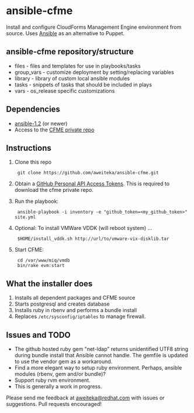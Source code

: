 # ansible-cfme

Install and configure CloudForms Management Engine environment from source.  Uses [Ansible](http://ansible.cc/) as an alternative to Puppet.

## ansible-cfme repository/structure

 * files - files and templates for use in playbooks/tasks
 * group_vars - customize deployment by setting/replacing variables
 * library - library of custom local ansible modules
 * tasks - snippets of tasks that should be included in plays
 * vars - os_release specific customizations

## Dependencies
 * [ansible-1.2](https://github.com/ansible/ansible) (or newer)
 * Access to the [CFME private repo](https://github.com/ManageIQ/cfme)

## Instructions
1. Clone this repo

        git clone https://github.com/aweiteka/ansible-cfme.git

2. Obtain a [GitHub Personal API Access Tokens](https://github.com/settings/applications).  This is required to download the cfme private repo.
3. Run the playbook:

        ansible-playbook -i inventory -e "github_token=<my_github_token>" site.yml

4. Optional: To install VMWare VDDK (will reboot system) ...

        $HOME/install_vddk.sh http://url/to/vmware-vix-disklib.tar

5. Start CFME:

        cd /var/www/miq/vmdb
        bin/rake evm:start

## What the installer does
1. Installs all dependent packages and CFME source
2. Starts postgresql and creates database
3. Installs ruby in rbenv and performs a bundle install
4. Replaces `/etc/sysconfig/iptables` to manage firewall.

## Issues and TODO
 * The github hosted ruby gem "net-ldap" returns unidentified UTF8 string during bundle install that Ansible cannot handle. The gemfile is updated to use the vendor gem as a workaround.
 * Find a more elegant way to setup ruby environment. Perhaps, ansible modules (rbenv, gem and/or bundle)?
 * Support ruby rvm environment.
 * This is generally a work in progress.

Please send me feedback at [aweiteka@redhat.com](mailto:aweiteka@redhat.com) with issues or suggestions. Pull requests encouraged!
